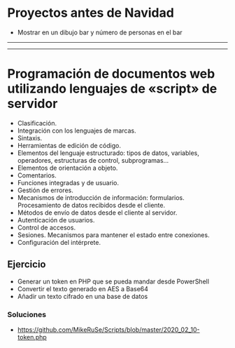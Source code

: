 # Proyectos antes de Navidad
* Mostrar en un dibujo bar y número de personas en el bar

----------------------
----------------------

# Programación de documentos web utilizando lenguajes de «script» de servidor
- Clasificación.
- Integración con los lenguajes de marcas.
- Sintaxis.
- Herramientas de edición de código.
- Elementos del lenguaje estructurado: tipos de datos, variables, operadores, estructuras de control, subprogramas…
- Elementos de orientación a objeto.
- Comentarios.
- Funciones integradas y de usuario.
- Gestión de errores.
- Mecanismos de introducción de información: formularios. Procesamiento de datos recibidos desde el cliente.
- Métodos de envío de datos desde el cliente al servidor.
- Autenticación de usuarios.
- Control de accesos.
- Sesiones. Mecanismos para mantener el estado entre conexiones.
- Configuración del intérprete.

## Ejercicio
- Generar un token en PHP que se pueda mandar desde PowerShell
- Convertir el texto generado en AES a Base64
- Añadir un texto cifrado en una base de datos
### Soluciones
* https://github.com/MikeRuSe/Scripts/blob/master/2020_02_10-token.php
